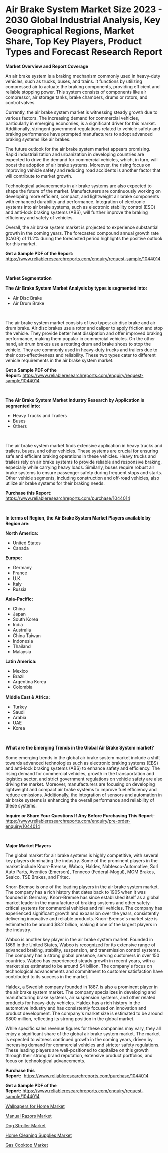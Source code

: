 <p><h1>Air Brake System Market Size 2023 - 2030 Global Industrial Analysis, Key Geographical Regions, Market Share, Top Key Players, Product Types and Forecast Research Report</h1></p><p><strong>Market Overview and Report Coverage</strong></p>
<p><p>An air brake system is a braking mechanism commonly used in heavy-duty vehicles, such as trucks, buses, and trains. It functions by utilizing compressed air to actuate the braking components, providing efficient and reliable stopping power. This system consists of components like air compressor, air storage tanks, brake chambers, drums or rotors, and control valves.</p><p>Currently, the air brake system market is witnessing steady growth due to various factors. The increasing demand for commercial vehicles, particularly in emerging economies, is a significant driver for this market. Additionally, stringent government regulations related to vehicle safety and braking performance have prompted manufacturers to adopt advanced braking systems like air brakes.</p><p>The future outlook for the air brake system market appears promising. Rapid industrialization and urbanization in developing countries are expected to drive the demand for commercial vehicles, which, in turn, will boost the adoption of air brake systems. Moreover, the rising focus on improving vehicle safety and reducing road accidents is another factor that will contribute to market growth.</p><p>Technological advancements in air brake systems are also expected to shape the future of the market. Manufacturers are continuously working on developing more efficient, compact, and lightweight air brake components with enhanced durability and performance. Integration of electronic systems into air brake systems, such as electronic stability control (ESC) and anti-lock braking systems (ABS), will further improve the braking efficiency and safety of vehicles.</p><p>Overall, the air brake system market is projected to experience substantial growth in the coming years. The forecasted compound annual growth rate (CAGR) of 11.2% during the forecasted period highlights the positive outlook for this market.</p></p>
<p><strong>Get a Sample PDF of the Report:</strong> <a href="https://www.reliableresearchreports.com/enquiry/request-sample/1044014">https://www.reliableresearchreports.com/enquiry/request-sample/1044014</a></p>
<p>&nbsp;</p>
<p><strong>Market Segmentation</strong></p>
<p><strong>The Air Brake System Market Analysis by types is segmented into:</strong></p>
<p><ul><li>Air Disc Brake</li><li>Air Drum Brake</li></ul></p>
<p>&nbsp;</p>
<p><p>The air brake system market consists of two types: air disc brake and air drum brake. Air disc brakes use a rotor and caliper to apply friction and stop the vehicle. They provide better heat dissipation and offer improved braking performance, making them popular in commercial vehicles. On the other hand, air drum brakes use a rotating drum and brake shoes to stop the vehicle. They are commonly used in heavy-duty trucks and trailers due to their cost-effectiveness and reliability. These two types cater to different vehicle requirements in the air brake system market.</p></p>
<p><strong>Get a Sample PDF of the Report:</strong>&nbsp;<a href="https://www.reliableresearchreports.com/enquiry/request-sample/1044014">https://www.reliableresearchreports.com/enquiry/request-sample/1044014</a></p>
<p>&nbsp;</p>
<p><strong>The Air Brake System Market Industry Research by Application is segmented into:</strong></p>
<p><ul><li>Heavy Trucks and Trailers</li><li>Buses</li><li>Others</li></ul></p>
<p>&nbsp;</p>
<p><p>The air brake system market finds extensive application in heavy trucks and trailers, buses, and other vehicles. These systems are crucial for ensuring safe and efficient braking operations in these vehicles. Heavy trucks and trailers rely on air brake systems to provide reliable and responsive braking, especially while carrying heavy loads. Similarly, buses require robust air brake systems to ensure passenger safety during frequent stops and starts. Other vehicle segments, including construction and off-road vehicles, also utilize air brake systems for their braking needs.</p></p>
<p><strong>Purchase this Report:</strong>&nbsp; <a href="https://www.reliableresearchreports.com/purchase/1044014">https://www.reliableresearchreports.com/purchase/1044014</a></p>
<p>&nbsp;</p>
<p><strong>In terms of Region, the Air Brake System Market Players available by Region are:</strong></p>
<p>
    <p> <strong> North America: </strong>
        <ul>
            <li>United States</li>
            <li>Canada</li>
        </ul>
        </p> 
    <p> <strong> Europe: </strong>
        <ul>
            <li>Germany</li>
            <li>France</li>
            <li>U.K.</li>
            <li>Italy</li>
            <li>Russia</li>
        </ul>
        </p> 
    <p> <strong> Asia-Pacific: </strong>
        <ul>
            <li>China</li>
            <li>Japan</li>
            <li>South Korea</li>
            <li>India</li>
            <li>Australia</li>
            <li>China Taiwan</li>
            <li>Indonesia</li>
            <li>Thailand</li>
            <li>Malaysia</li>
        </ul>
        </p> 
    <p> <strong> Latin America: </strong>
        <ul>
            <li>Mexico</li>
            <li>Brazil</li>
            <li>Argentina Korea</li>
            <li>Colombia</li>
        </ul>
        </p> 
    <p> <strong> Middle East & Africa: </strong>
        <ul>
            <li>Turkey</li>
            <li>Saudi</li>
            <li>Arabia</li>
            <li>UAE</li>
            <li>Korea</li>
        </ul>
    </p>
    </p>
<p>&nbsp;</p>
<p><strong>What are the Emerging Trends in the Global Air Brake System market?</strong></p>
<p><p>Some emerging trends in the global air brake system market include a shift towards advanced technologies such as electronic braking systems (EBS) and anti-lock braking systems (ABS) to enhance safety and efficiency. The rising demand for commercial vehicles, growth in the transportation and logistics sector, and strict government regulations on vehicle safety are also driving the market. Moreover, manufacturers are focusing on developing lightweight and compact air brake systems to improve fuel efficiency and reduce emissions. Additionally, the integration of sensors and automation in air brake systems is enhancing the overall performance and reliability of these systems.</p></p>
<p><strong>Inquire or Share Your Questions If Any Before Purchasing This Report</strong>- <a href="https://www.reliableresearchreports.com/enquiry/pre-order-enquiry/1044014">https://www.reliableresearchreports.com/enquiry/pre-order-enquiry/1044014</a></p>
<p>&nbsp;</p>
<p><strong>Major Market Players</strong></p>
<p><p>The global market for air brake systems is highly competitive, with several key players dominating the industry. Some of the prominent players in the market include Knorr-Bremse, Wabco, Haldex, Nabtesco-Automotive, Sorl Auto Parts, Aventics (Emerson), Tenneco (Federal-Mogul), MGM Brakes, Sealco, TSE Brakes, and Fritec.</p><p>Knorr-Bremse is one of the leading players in the air brake system market. The company has a rich history that dates back to 1905 when it was founded in Germany. Knorr-Bremse has since established itself as a global market leader in the manufacture of braking systems and other safety-critical systems for commercial vehicles and rail vehicles. The company has experienced significant growth and expansion over the years, consistently delivering innovative and reliable products. Knorr-Bremse's market size is estimated to be around $8.2 billion, making it one of the largest players in the industry.</p><p>Wabco is another key player in the air brake system market. Founded in 1869 in the United States, Wabco is recognized for its extensive range of advanced braking, stability, suspension, and transmission control systems. The company has a strong global presence, serving customers in over 150 countries. Wabco has experienced steady growth in recent years, with a market size estimated to be around $4 billion. The company's focus on technological advancements and commitment to customer satisfaction have contributed to its success in the market.</p><p>Haldex, a Swedish company founded in 1887, is also a prominent player in the air brake system market. The company specializes in developing and manufacturing brake systems, air suspension systems, and other related products for heavy-duty vehicles. Haldex has a rich history in the automotive industry and has consistently focused on innovation and product development. The company's market size is estimated to be around $800 million, reflecting its strong position in the global market.</p><p>While specific sales revenue figures for these companies may vary, they all enjoy a significant share of the global air brake system market. The market is expected to witness continued growth in the coming years, driven by increasing demand for commercial vehicles and stricter safety regulations. These leading players are well-positioned to capitalize on this growth through their strong brand reputation, extensive product portfolios, and focus on technological advancements.</p></p>
<p><strong>Purchase this Report:</strong>&nbsp;&nbsp;<a href="https://www.reliableresearchreports.com/purchase/1044014">https://www.reliableresearchreports.com/purchase/1044014</a></p>
<p></p>
<p><strong>Get a Sample PDF of the Report:</strong>&nbsp;<a href="https://www.reliableresearchreports.com/enquiry/request-sample/1044014">https://www.reliableresearchreports.com/enquiry/request-sample/1044014</a></p>
<p><p><a href="https://medium.com/@emmyrolfson8689/wallpapers-for-home-market-outlook-industry-overview-and-forecast-2023-to-2030-e0c34bd7f575">Wallpapers for Home Market</a></p><p><a href="https://medium.com/@isidrowolff1966/manual-razors-market-share-evolution-and-market-growth-trends-2023-2030-77a94c2418bf">Manual Razors Market</a></p><p><a href="https://medium.com/@abbieparker1964/dog-stroller-market-exploring-market-share-market-trends-and-future-growth-41b4e1f9f5df">Dog Stroller Market</a></p><p><a href="https://medium.com/@ameliahaleyi77567/home-cleaning-supplies-market-analysis-and-sze-forecasted-for-period-from-2023-to-2030-f2c926168eb8">Home Cleaning Supplies Market</a></p><p><a href="https://medium.com/@ginawindler1965/gas-cooktop-market-analysis-its-cagr-market-segmentation-and-global-industry-overview-51acde981e3d">Gas Cooktop Market</a></p></p>